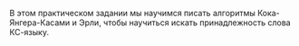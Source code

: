 В этом практическом задании мы научимся писать алгоритмы Кока-Янгера-Касами и
Эрли, чтобы научиться искать принадлежность слова КС-языку.
